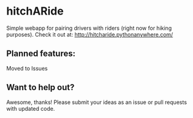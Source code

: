 # hitchARide
Simple webapp for pairing drivers with riders (right now for hiking purposes).
Check it out at: http://hitcharide.pythonanywhere.com/

## Planned features: 
Moved to Issues

## Want to help out? 
Awesome, thanks! Please submit your ideas as an issue or pull requests with updated code. 
